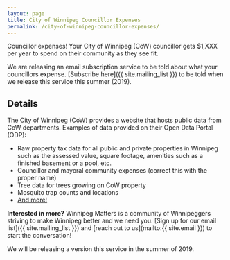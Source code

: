 ```yaml
---
layout: page
title: City of Winnipeg Councillor Expenses
permalink: /city-of-winnipeg-councillor-expenses/
---
```


Councillor expenses! Your City of Winnipeg (CoW) councillor gets $1,XXX per year to spend on their community as they see fit.

We are releasing an email subscription service to be told about what your councillors expense. [Subscribe here]({{ site.mailing_list }}) to be told when we release this service this summer (2019).

## Details

The City of Winnipeg (CoW) provides a website that hosts public data from CoW departments. Examples of data provided on their Open Data Portal (ODP):

* Raw property tax data for all public and private properties in Winnipeg such as the assessed value, square footage, amenities such as a finished basement or a pool, etc.
* Councillor and mayoral community expenses (correct this with the proper name)
* Tree data for trees growing on CoW property
* Mosquito trap counts and locations
* [And more!](https://data.winnipeg.ca)

**Interested in more?** Winnipeg Matters is a community of Winnipeggers striving to make Winnipeg better and we need you. [Sign up for our email list]({{ site.mailing_list }}) and [reach out to us](mailto:{{ site.email }}) to start the conversation!

We will be releasing a version this service in the summer of 2019.
